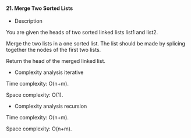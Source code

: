 #### 21. Merge Two Sorted Lists

* Description

You are given the heads of two sorted linked lists list1 and list2.

Merge the two lists in a one sorted list. The list should be made by splicing together the nodes of the first two lists.

Return the head of the merged linked list.

* Complexity analysis iterative

Time complexity: O(n+m).

Space complexity: O(1).

* Complexity analysis recursion

Time complexity: O(n+m).

Space complexity: O(n+m).